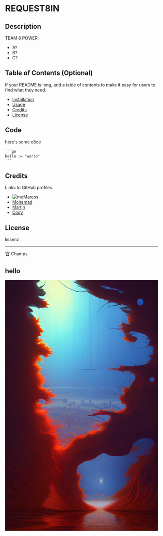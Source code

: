 # REQUEST8IN

## Description

TEAM 8 POWER:

- A?
- B?
- C?

## Table of Contents (Optional)

If your README is long, add a table of contents to make it easy for users to find what they need.

- [Installation](#installation)
- [Usage](#usage)
- [Credits](#credits)
- [License](#license)



## Code

here's some c8de

    ```go
    hello := "world"
    ```

## Credits

Links to GitHub profiles.
- ![me](https://avatars.githubusercontent.com/u/53981643?s=400&u=0aaed8210e8d5ecd61aa771aa8a301e1107fbc68&v=4)[Marcos](https://github.com/Maru-ko)
- [Mohamad](https://github.com/melchanti)
- [Martin](https://github.com/martin-anderson-graham)
- [Cody](https://github.com/Code-yWilliams)

## License

lissenz

---

🏆 Champs

## hello

![badmath](https://github.com/Maru-ko/Request8in/blob/main/img/6.jpg)